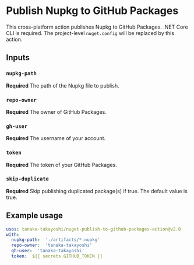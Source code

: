 # Publish Nupkg to GitHub Packages

This cross-platform action publishes Nupkg to GitHub Packages. .NET Core CLI is required. The project-level `nuget.config` will be replaced by this action.

## Inputs

### `nupkg-path`

**Required** The path of the Nupkg file to publish.

### `repo-owner`

**Required** The owner of GitHub Packages.

### `gh-user`

**Required** The username of your account.

### `token`

**Required** The token of your GitHub Packages.

### `skip-duplicate`

**Required** Skip publishing duplicated package(s) if true. The default value is true.

## Example usage

```yaml
uses: tanaka-takayoshi/nuget-publish-to-github-packages-action@v2.0
with:
  nupkg-path:  './artifacts/*.nupkg'
  repo-owner:  'tanaka-takayoshi'
  gh-user:  'tanaka-takayoshi'
  token:  ${{ secrets.GITHUB_TOKEN }}
```
